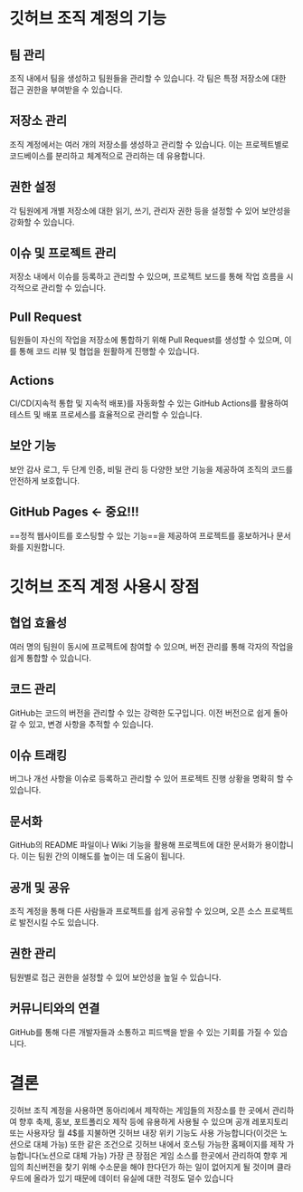 # 깃허브 조직 계정의 기능
## 팀 관리
조직 내에서 팀을 생성하고 팀원들을 관리할 수 있습니다. 각 팀은 특정 저장소에 대한 접근 권한을 부여받을 수 있습니다.
## 저장소 관리
조직 계정에서는 여러 개의 저장소를 생성하고 관리할 수 있습니다. 이는 프로젝트별로 코드베이스를 분리하고 체계적으로 관리하는 데 유용합니다.
## 권한 설정
각 팀원에게 개별 저장소에 대한 읽기, 쓰기, 관리자 권한 등을 설정할 수 있어 보안성을 강화할 수 있습니다.
## 이슈 및 프로젝트 관리
저장소 내에서 이슈를 등록하고 관리할 수 있으며, 프로젝트 보드를 통해 작업 흐름을 시각적으로 관리할 수 있습니다.
## Pull Request
팀원들이 자신의 작업을 저장소에 통합하기 위해 Pull Request를 생성할 수 있으며, 이를 통해 코드 리뷰 및 협업을 원활하게 진행할 수 있습니다.
## Actions
CI/CD(지속적 통합 및 지속적 배포)를 자동화할 수 있는 GitHub Actions를 활용하여 테스트 및 배포 프로세스를 효율적으로 관리할 수 있습니다.
## 보안 기능
보안 감사 로그, 두 단계 인증, 비밀 관리 등 다양한 보안 기능을 제공하여 조직의 코드를 안전하게 보호합니다.
## GitHub Pages <- 중요!!!
==정적 웹사이트를 호스팅할 수 있는 기능==을 제공하여 프로젝트를 홍보하거나 문서화를 지원합니다.
# 깃허브 조직 계정 사용시 장점
## 협업 효율성
여러 명의 팀원이 동시에 프로젝트에 참여할 수 있으며, 버전 관리를 통해 각자의 작업을 쉽게 통합할 수 있습니다.
## 코드 관리
GitHub는 코드의 버전을 관리할 수 있는 강력한 도구입니다. 이전 버전으로 쉽게 돌아갈 수 있고, 변경 사항을 추적할 수 있습니다.
## 이슈 트래킹
버그나 개선 사항을 이슈로 등록하고 관리할 수 있어 프로젝트 진행 상황을 명확히 할 수 있습니다.
## 문서화
GitHub의 README 파일이나 Wiki 기능을 활용해 프로젝트에 대한 문서화가 용이합니다. 이는 팀원 간의 이해도를 높이는 데 도움이 됩니다.
## 공개 및 공유
조직 계정을 통해 다른 사람들과 프로젝트를 쉽게 공유할 수 있으며, 오픈 소스 프로젝트로 발전시킬 수도 있습니다.
## 권한 관리
팀원별로 접근 권한을 설정할 수 있어 보안성을 높일 수 있습니다.
## 커뮤니티와의 연결
GitHub를 통해 다른 개발자들과 소통하고 피드백을 받을 수 있는 기회를 가질 수 있습니다.
# 결론
깃허브 조직 계정을 사용하면 동아리에서 제작하는 게임들의 저장소를 한 곳에서 관리하여 향후 축제, 홍보, 포트폴리오 제작 등에 유용하게 사용될 수 있으며 공개 레포지토리 또는 사용자당 월 4$를 지불하면 깃허브 내장 위키 기능도 사용 가능합니다(이것은 노션으로 대체 가능)  또한 같은 조건으로 깃허브 내에서 호스팅 가능한 홈페이지를 제작 가능합니다(노션으로 대체 가능)
가장 큰 장점은 게임 소스를 한곳에서 관리하여 향후 게임의 최신버전을 찾기 위해 수소문을 해야 한다던가 하는 일이 없어지게 될 것이며 클라우드에 올라가 있기 때문에 데이터 유실에 대한 걱정도 덜수 있습니다
